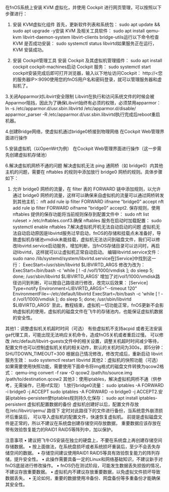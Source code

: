 在fnOS系统上安装 KVM 虚拟化，并使用 Cockpit 进行网页管理，可以按照以下步骤进行：
1. 安装 KVM虚拟化组件
首先，更新软件列表和系统包：
sudo apt update && sudo apt upgrade -y安装 KVM 及相关工具软件：
sudo apt install qemu-kvm libvirt-daemon-system libvirt-clients bridge-utils运行以下命令检查 KVM 是否成功安装：
sudo systemctl status libvirtd如果服务正在运行，KVM 安装成功。

2. 安装 Cockpit管理工具
安装 Cockpit 及其虚拟机管理插件：
sudo apt install cockpit cockpit-machines启动 Cockpit 服务：
sudo systemctl start cockpit安装完成后即可打开浏览器，输入以下地址访问Cockpit：
http://<您的服务器IP>:9090使用您的fnOS用户名和密码登录，就可以管理服务器和虚拟机了。

3.关闭Apparmor对Libvirt安全限制
Libvirt在执行和访问系统文件的时候会被Apparmor阻挡，因此为了确保Libvirt始终有必须的权限，必须禁用apparmor：
ln -s /etc/apparmor.d/usr.sbin.libvirtd  /etc/apparmor.d/disable/
apparmor_parser -R  /etc/apparmor.d/usr.sbin.libvirtd执行完成后reboot重启机器。

4.创建Bridge网络，使虚拟机通过bridge0桥接到物理网络
在Cockpit Web管理界面进行操作

5.安装虚拟机（以OpenWrt为例）
在Cockpit Web管理界面进行操作（这一步需先创建虚拟机存储池）

6.解决虚拟机网桥不通的问题
解决虚拟机无法 ping 通网桥（如 bridge0）内其他主机的问题，需要在 nftables 的规则中添加放行 bridge0 网桥的规则。具体步骤如下：
1. 允许 bridge0 网桥的流量，在 filter 表的 FORWARD 链中添加规则，以允许通过 bridge0 网桥的流量，这样可以确保来自虚拟机的流量可以通过网桥转发到其他主机：
nft add rule ip filter FORWARD iifname "bridge0" accept
nft add rule ip filter FORWARD oifname "bridge0" accept2. 保存规则，使用 nftables 提供的保存功能将当前规则保存到配置文件中：
sudo nft list ruleset > /etc/nftables.conf3.确保 nftables 服务在启动时加载配置：
sudo systemctl enable nftables
7.解决虚拟机开机无法自动启动的问题
虚拟机无法自动启动原因是libvirtd服务过早启动，fnOS的存储和挂载点未准备好，导致虚拟机存储池vmdisk未能挂载，虚拟机无法访问到磁盘文件，我们可以修改libvirtd.service启动服务，增加判断，当fnOS存储目录可以访问时，再启动libvirtd，这样就可以让虚拟机正常自动启动。
编辑libvirtd.service文件：
sudo nano /lib/systemd/system/libvirtd.service在[Service]中找到这一行：
ExecStart=/usr/sbin/libvirtd $LIBVIRTD_ARGS
修改为改为：
ExecStart=/bin/bash -c 'while [ ! -d /vol1/1000/vmdisk ]; do sleep 5; done; /usr/sbin/libvirtd $LIBVIRTD_ARGS'
增加了对/vol1/1000/vmdisk路径访问到判断，可以按自己路径进行修改，改完以后效果：
[Service]
Type=notify
Environment=LIBVIRTD_ARGS="--timeout 120"
EnvironmentFile=-/etc/default/libvirtd
ExecStart=/bin/bash -c 'while [ ! -d /vol1/1000/vmdisk ]; do sleep 5; done; /usr/sbin/libvirtd $LIBVIRTD_ARGS'
至此，教程结束，虚拟机一切功能正常，fnOS更新不会影响虚拟机的使用，虚拟机的磁盘文件在飞牛的存储池内，也能保证虚拟机数据的安全性。




其他1：调整虚拟机关机超时时间（可选）
有些虚拟机不支持acpid 或者无法安装ga代理工具，可能出现无法响应关机命令，造成fnOS关机或者重启过慢。
可以修改 /etc/default/libvirt-guests文件中的相关设置，调整关机超时时间减少等待，配置文件也可以控制虚拟机关机的相关动作，默认的关机时间为300s，即5分钟：
SHUTDOWN_TIMEOUT=300
根据自己情况修改，修改完成后，重新启动 libvirt 服务生效：
sudo systemctl restart libvirtd
其他2：虚拟机的快照功能（可选）
如果需要使用快照功能，需要使用下面命令将img格式的磁盘文件转换为qcow2格式：
qemu-img convert -f raw -O qcow2 /path/to/source.img /path/to/destination.qcow2
其他3：使用iptables，解决虚拟机网桥不通（供参考，无需操作，已用nf实现）
1.放行bridge0流量：
sudo iptables -A FORWARD -i bridge0 -j ACCEPT
sudo iptables -A FORWARD -o bridge0 -j ACCEPT2.安装iptables-persisten使tiptables规则持久化保存：
sudo apt install iptables-persistent
虚拟机配置数据的备份
虚拟机创建好以后，配置文件存放在/etc/libvirt/qemu/ 路径下
定时对此路径下的文件进行备份，当系统意外崩溃损坏后重装后，
可以导入虚拟机的配置文件，快速恢复虚拟机。
前提是虚拟磁盘文件是正常的，所以不建议在系统盘创建存储空间存放数据，
重要数据应该存放在带有效验恢复能力的RAID1 RAID5等阵列中，加以保护。

注意事项
• 建议把飞牛OS安装在独立的硬盘上，不要在系统盘上再创建存储空间存储数据。
• 按上面做法，在系统盘损坏或者系统损坏重装后，至少不会丢失存储空间的数据。
• 存储空间建议使用RAID1 RAID5等具有效验恢复能力的阵列存储，提升安全性。
• 此操作需要具备一定的Linux和网络基础知识，不建议新手对fnOS底层进行修改操作。
• fnOS仍在测试阶段，可能发生数据丢失损毁的情况，不建议存放重要数据。
• 虚拟机内不建议存放重要数据，以免虚拟文件损坏导致数据丢失。
• 无论如何，重要的数据使用冷备份、网盘备份等多重备份才能确保其安全性。